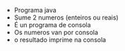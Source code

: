 - Programa java
- Sume 2 numeros (enteiros ou reais)
- É un programa de consola
- Os numeros van por consola
- o resultado imprime na consola